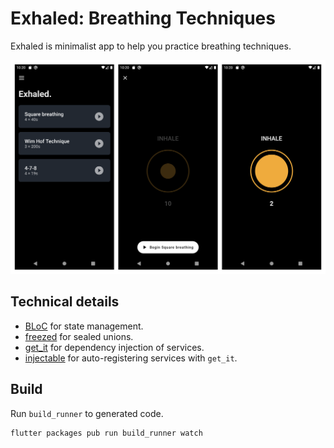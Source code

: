 # Exhaled: Breathing Techniques

Exhaled is minimalist app to help you practice breathing techniques.

![Screenshots](screenshots.png)

## Technical details

- [BLoC](https://pub.dev/packages/flutter_bloc) for state management.
- [freezed](https://pub.dev/packages/freezed) for sealed unions. 
- [get_it](https://pub.dev/packages/get_it) for dependency injection of services.
- [injectable](https://pub.dev/packages/injectable) for auto-registering services with `get_it`.

## Build

Run `build_runner` to generated code.

```
flutter packages pub run build_runner watch
```